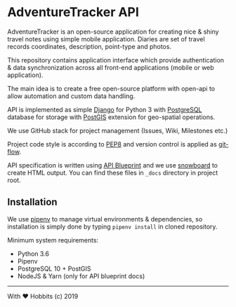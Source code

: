 # AdventureTracker API

AdventureTracker is an open-source application for creating nice & shiny travel notes using simple mobile application.
Diaries are set of travel records coordinates, description, point-type and photos.

This repository contains application interface which provide authentication & data synchronization across all front-end
applications (mobile or web application). 

The main idea is to create a free open-source platform with open-api to allow automation and custom data handling. 

API is implemented as simple [Django](https://www.djangoproject.com/) for Python 3 with 
[PostgreSQL](https://www.postgresql.org/) database for storage with [PostGIS](https://postgis.net/) extension for
geo-spatial operations.

We use GitHub stack for project management (Issues, Wiki, Milestones etc.)

Project code style is according to [PEP8](https://www.python.org/dev/peps/pep-0008/) and version control is applied
as [git-flow](https://datasift.github.io/gitflow/IntroducingGitFlow.html).

API specification is written using [API Blueprint](https://apiblueprint.org/) and we use 
[snowboard](https://github.com/bukalapak/snowboard) to create HTML output. You can find these files in `_docs`
directory in project root. 

## Installation

We use [pipenv](https://github.com/pypa/pipenv) to manage virtual environments & dependencies, so installation is
simply done by typing `pipenv install` in cloned repository. 

Minimum system requirements:

- Python 3.6
- Pipenv
- PostgreSQL 10 + PostGIS
- NodeJS & Yarn (only for API blueprint docs)

---
With ❤️ Hobbits (c) 2019